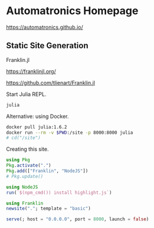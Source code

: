 # Automatronics Homepage

https://automatronics.github.io/

## Static Site Generation

Franklin.jl

https://franklinjl.org/

https://github.com/tlienart/Franklin.jl


Start Julia REPL.

```sh
julia
```

Alternative: using Docker.

```sh
docker pull julia:1.6.2
docker run --rm -v $PWD:/site -p 8000:8000 julia
# cd("/site")
```

Creating this site.

```julia
using Pkg
Pkg.activate(".")
Pkg.add(["Franklin", "NodeJS"])
# Pkg.update()

using NodeJS
run(`$(npm_cmd()) install highlight.js`)

using Franklin
newsite("."; template = "basic")

serve(; host = "0.0.0.0", port = 8000, launch = false)
```
